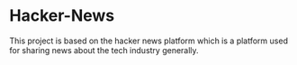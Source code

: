 # Hacker-News
This project is based on the hacker news platform which is a platform used for sharing news about the tech industry generally.
